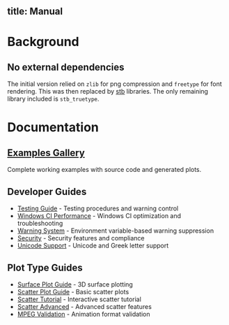 title: Manual
---
# Background

## No external dependencies

The initial version relied on `zlib` for png compression and `freetype` for font
rendering. This was then replaced by [stb](https://github.com/nothings/stb) libraries.
The only remaining library included is `stb_truetype`.

# Documentation

## [Examples Gallery](example/index.md)
Complete working examples with source code and generated plots.

## Developer Guides
- [Testing Guide](testing_guide.md) - Testing procedures and warning control
- [Windows CI Performance](windows_ci_performance.md) - Windows CI optimization and troubleshooting
- [Warning System](warning_system.md) - Environment variable-based warning suppression
- [Security](security.md) - Security features and compliance
- [Unicode Support](unicode_support.md) - Unicode and Greek letter support

## Plot Type Guides
- [Surface Plot Guide](surface_plot_guide.md) - 3D surface plotting
- [Scatter Plot Guide](scatter_plot_guide.md) - Basic scatter plots
- [Scatter Tutorial](scatter_tutorial.md) - Interactive scatter tutorial
- [Scatter Advanced](scatter_advanced.md) - Advanced scatter features
- [MPEG Validation](mpeg_validation.md) - Animation format validation
